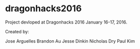 # dragonhacks2016

Project devloped at Dragonhacks 2016 January 16-17, 2016.

Created by:

  Jose Arguelles
  Brandon Au
  Jesse Dinkin
  Nicholas Dry
  Paul Kim
